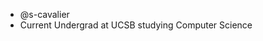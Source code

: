 - @s-cavalier
- Current Undergrad at UCSB studying Computer Science
  

<!---
s-cavalier/s-cavalier is a ✨ special ✨ repository because its `README.md` (this file) appears on your GitHub profile.
You can click the Preview link to take a look at your changes.
--->
